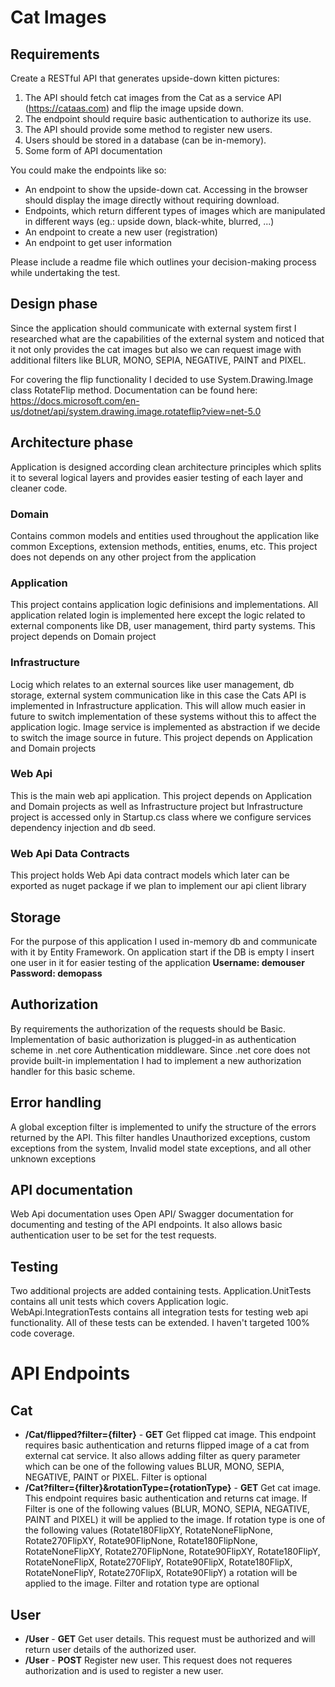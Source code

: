 # Cat Images
## Requirements
Create a RESTful API that generates upside-down kitten pictures:
1. The API should fetch cat images from the Cat as a service API (https://cataas.com) and flip the image upside down.
2. The endpoint should require basic authentication to authorize its use.
3. The API should provide some method to register new users.
4. Users should be stored in a database (can be in-memory).
5. Some form of API documentation

You could make the endpoints like so:

- An endpoint to show the upside-down cat. Accessing in the browser should display the image directly without requiring download.
- Endpoints, which return different types of images which are manipulated in different ways (eg.: upside down, black-white, blurred, ...)
- An endpoint to create a new user (registration)
- An endpoint to get user information

Please include a readme file which outlines your decision-making process while undertaking the test.

## Design phase
Since the application should communicate with external system first I researched what are the capabilities of the external system and noticed that it not only provides the cat images but also we can request image with additional filters like  BLUR, MONO, SEPIA, NEGATIVE, PAINT and PIXEL.

For covering the flip functionality I decided to use System.Drawing.Image class RotateFlip method. Documentation can be found here: https://docs.microsoft.com/en-us/dotnet/api/system.drawing.image.rotateflip?view=net-5.0

## Architecture phase
Application is designed according clean architecture principles which splits it to several logical layers and provides easier testing of each layer and cleaner code.

### Domain
Contains common models and entities used throughout the application like common Exceptions, extension methods, entities, enums, etc.
This project does not depends on any other project from the application
### Application
This project contains application logic definisions and implementations. All application related login is implemented here except the logic related to external components like DB, user management, third party systems.
This project depends on Domain project
### Infrastructure 
Locig which relates to an external sources like user management, db storage, external system communication like in this case the Cats API is implemented in Infrastructure application. This will allow much easier in future to switch implementation of these systems without this to affect the application logic. Image service is implemented as abstraction if we decide to switch the image source in future.
This project depends on Application and Domain projects
### Web Api
This is the main web api application. This project depends on Application and Domain projects as well as Infrastructure project but Infrastructure project is accessed only in Startup.cs class where we configure services dependency injection and db seed.
### Web Api Data Contracts
This project holds Web Api data contract models which later can be exported as nuget package if we plan to implement our api client library

## Storage
For the purpose of this application I used in-memory db and communicate with it by Entity Framework. On application start if the DB is empty I insert one user in it for easier testing of the application
**Username: demouser**
**Password: demopass**

## Authorization
By requirements the authorization of the requests should be Basic. Implementation of basic authorization is plugged-in as authentication scheme in .net core Authentication middleware. Since .net core does not provide built-in implementation I had to implement a new authorization handler for this basic scheme.

## Error handling
A global exception filter is implemented to unify the structure of the errors returned by the API. This filter handles Unauthorized exceptions, custom exceptions from the system, Invalid model state exceptions, and all other unknown exceptions

## API documentation
Web Api documentation uses Open API/ Swagger documentation for documenting and testing of the API endpoints. It also allows basic authentication user to be set for the test requests.

## Testing
Two additional projects are added containing tests. Application.UnitTests contains all unit tests which covers Application logic. WebApi.IntegrationTests contains all integration tests for testing web api functionality. All of these tests can be extended. I haven't targeted 100% code coverage.

# API Endpoints
## Cat
- **/Cat/flipped?filter={filter}** - **GET** Get flipped cat image. This endpoint requires basic authentication and returns flipped image of a cat from external cat service. It also allows adding filter as query parameter which can be one of the following values BLUR, MONO, SEPIA, NEGATIVE, PAINT or PIXEL. Filter is optional
- **/Cat?filter={filter}&rotationType={rotationType}** - **GET** Get cat image. This endpoint requires basic authentication and returns cat image. If Filter is one of the following values (BLUR, MONO, SEPIA, NEGATIVE, PAINT and PIXEL) it will be applied to the image. If rotation type is one of the following values (Rotate180FlipXY, RotateNoneFlipNone, Rotate270FlipXY, Rotate90FlipNone, Rotate180FlipNone, RotateNoneFlipXY, Rotate270FlipNone, Rotate90FlipXY, Rotate180FlipY, RotateNoneFlipX, Rotate270FlipY, Rotate90FlipX, Rotate180FlipX, RotateNoneFlipY, Rotate270FlipX, Rotate90FlipY) a rotation will be applied to the image. Filter and rotation type are optional
## User
- **/User** - **GET** Get user details. This request must be authorized and will return user details of the authorized user.
- **/User** - **POST** Register new user. This request does not requeres authorization and is used to register a new user.
